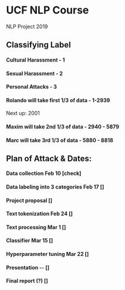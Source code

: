 # UCF NLP Course
NLP Project 2019


## Classifying Label

#### Cultural Harassment - 1 
#### Sexual Harassment - 2
#### Personal Attacks - 3

#### Rolando will take first 1/3 of data - 1-2939
Next up: 2001
#### Maxim will take 2nd 1/3 of data     - 2940 - 5879
#### Marc will take 3rd 1/3 of data      - 5880 - 8818

## Plan of Attack & Dates:
#### Data collection 			Feb 10  [check]

#### Data labeling into 3 categories	Feb 17 []
#### Project proposal			[]
#### Text tokenization			Feb 24 []
#### Text processing			Mar 1 []
#### Classifier				Mar 15 []
#### Hyperparameter tuning		Mar 22 []
#### Presentation				-- []
#### Final report (?) []
